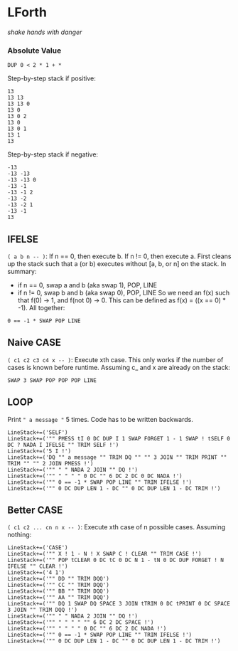 # LForth
*shake hands with danger*

### Absolute Value
```
DUP 0 < 2 * 1 + *
```

Step-by-step stack if positive:
```
13
13 13
13 13 0
13 0
13 0 2
13 0
13 0 1
13 1
13
```

Step-by-step stack if negative:
```
-13
-13 -13
-13 -13 0
-13 -1
-13 -1 2
-13 -2
-13 -2 1
-13 -1
13
```

## IFELSE
`( a b n -- )`: If n == 0, then execute b. If n != 0, then execute a. First cleans up the stack such that a (or b) executes without \[a, b, or n\] on the stack. In summary:
- if n == 0, swap a and b (aka swap 1), POP, LINE
- if n != 0, swap b and b (aka swap 0), POP, LINE
So we need an f(x) such that f(0) -> 1, and f(not 0) -> 0. This can be defined as f(x) = ((x == 0) * -1). All together:
```
0 == -1 * SWAP POP LINE
```

## Naive CASE
`( c1 c2 c3 c4 x -- )`: Execute xth case. This only works if the number of cases is known before runtime. Assuming c_ and x are already on the stack:
```
SWAP 3 SWAP POP POP POP LINE
```

## LOOP
Print `" a message "` 5 times. Code has to be written backwards.
```
LineStack+=('SELF')
LineStack+=('"" PMESS tI 0 DC DUP I 1 SWAP FORGET 1 - 1 SWAP ! tSELF 0 DC ? NADA I IFELSE "" TRIM SELF !')
LineStack+=('5 I !')
LineStack+=('DQ "" a message "" TRIM DQ "" "" 3 JOIN "" TRIM PRINT "" TRIM "" "" 2 JOIN PMESS !')
LineStack+=('"" " " NADA 2 JOIN "" DQ !')
LineStack+=('"" " " " " 0 DC "" 6 DC 2 DC 0 DC NADA !')
LineStack+=('"" 0 == -1 * SWAP POP LINE "" TRIM IFELSE !')
LineStack+=('"" 0 DC DUP LEN 1 - DC "" 0 DC DUP LEN 1 - DC TRIM !')
```

## Better CASE
`( c1 c2 ... cn n x -- )`: Execute xth case of n possible cases. Assuming nothing:
```
LineStack+=('CASE')
LineStack+=('"" X ! 1 - N ! X SWAP C ! CLEAR "" TRIM CASE !')
LineStack+=('"" POP tCLEAR 0 DC tC 0 DC N 1 - tN 0 DC DUP FORGET ! N IFELSE "" CLEAR !')
LineStack+=('4 1')
LineStack+=('"" DD "" TRIM DQQ')
LineStack+=('"" CC "" TRIM DQQ')
LineStack+=('"" BB "" TRIM DQQ')
LineStack+=('"" AA "" TRIM DQQ')
LineStack+=('"" DQ 1 SWAP DQ SPACE 3 JOIN tTRIM 0 DC tPRINT 0 DC SPACE 3 JOIN "" TRIM DQQ !')
LineStack+=('"" " " NADA 2 JOIN "" DQ !')
LineStack+=('"" " " " " "" 6 DC 2 DC SPACE !')
LineStack+=('"" " " " " 0 DC "" 6 DC 2 DC NADA !')
LineStack+=('"" 0 == -1 * SWAP POP LINE "" TRIM IFELSE !')
LineStack+=('"" 0 DC DUP LEN 1 - DC "" 0 DC DUP LEN 1 - DC TRIM !')
```


